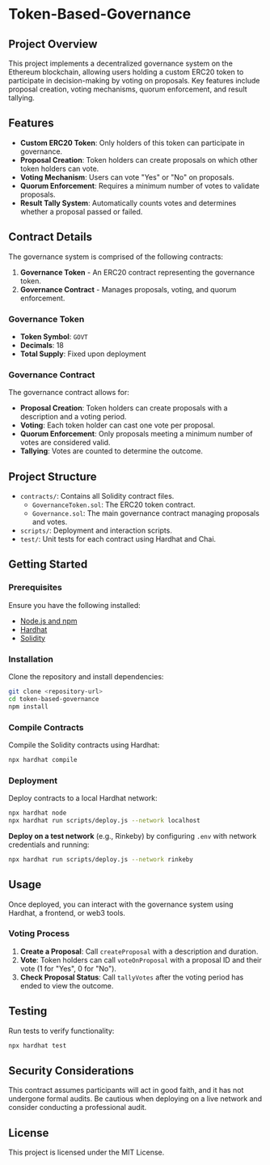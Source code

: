 # Token-Based-Governance

## Project Overview
This project implements a decentralized governance system on the Ethereum blockchain, allowing users holding a custom ERC20 token to participate in decision-making by voting on proposals. Key features include proposal creation, voting mechanisms, quorum enforcement, and result tallying.

## Features
- **Custom ERC20 Token**: Only holders of this token can participate in governance.
- **Proposal Creation**: Token holders can create proposals on which other token holders can vote.
- **Voting Mechanism**: Users can vote "Yes" or "No" on proposals.
- **Quorum Enforcement**: Requires a minimum number of votes to validate proposals.
- **Result Tally System**: Automatically counts votes and determines whether a proposal passed or failed.

## Contract Details
The governance system is comprised of the following contracts:

1. **Governance Token** - An ERC20 contract representing the governance token.
2. **Governance Contract** - Manages proposals, voting, and quorum enforcement.

### Governance Token
- **Token Symbol**: `GOVT`
- **Decimals**: 18
- **Total Supply**: Fixed upon deployment

### Governance Contract
The governance contract allows for:
- **Proposal Creation**: Token holders can create proposals with a description and a voting period.
- **Voting**: Each token holder can cast one vote per proposal. 
- **Quorum Enforcement**: Only proposals meeting a minimum number of votes are considered valid.
- **Tallying**: Votes are counted to determine the outcome.

## Project Structure
- `contracts/`: Contains all Solidity contract files.
  - `GovernanceToken.sol`: The ERC20 token contract.
  - `Governance.sol`: The main governance contract managing proposals and votes.
- `scripts/`: Deployment and interaction scripts.
- `test/`: Unit tests for each contract using Hardhat and Chai.

## Getting Started

### Prerequisites
Ensure you have the following installed:
- [Node.js and npm](https://nodejs.org/)
- [Hardhat](https://hardhat.org/)
- [Solidity](https://docs.soliditylang.org/)

### Installation
Clone the repository and install dependencies:

```bash
git clone <repository-url>
cd token-based-governance
npm install
```

### Compile Contracts
Compile the Solidity contracts using Hardhat:

```bash
npx hardhat compile
```

### Deployment
Deploy contracts to a local Hardhat network:

```bash
npx hardhat node
npx hardhat run scripts/deploy.js --network localhost
```

**Deploy on a test network** (e.g., Rinkeby) by configuring `.env` with network credentials and running:

```bash
npx hardhat run scripts/deploy.js --network rinkeby
```

## Usage
Once deployed, you can interact with the governance system using Hardhat, a frontend, or web3 tools.

### Voting Process
1. **Create a Proposal**: Call `createProposal` with a description and duration.
2. **Vote**: Token holders can call `voteOnProposal` with a proposal ID and their vote (1 for "Yes", 0 for "No").
3. **Check Proposal Status**: Call `tallyVotes` after the voting period has ended to view the outcome.

## Testing
Run tests to verify functionality:

```bash
npx hardhat test
```

## Security Considerations
This contract assumes participants will act in good faith, and it has not undergone formal audits. Be cautious when deploying on a live network and consider conducting a professional audit.

## License
This project is licensed under the MIT License.
